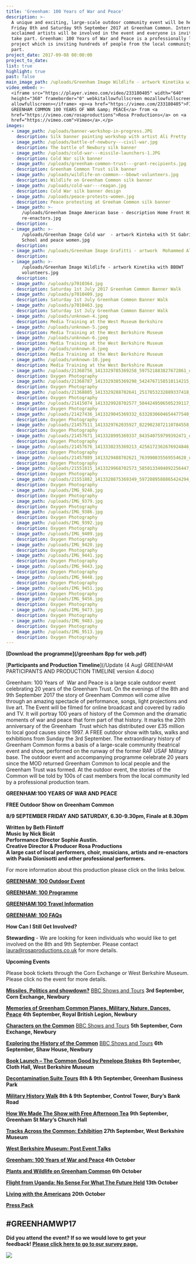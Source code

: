 ```yaml
---
title: 'Greenham: 100 Years of War and Peace'
description: >-
  A unique and exciting, large-scale outdoor community event will be held on
  Friday 8th and Saturday 9th September 2017 at Greenham Common. Internationally
  acclaimed artists will be involved in the event and everyone is invited to
  take part. Greenham: 100 Years of War and Peace is a professionally led event
  project which is inviting hundreds of people from the local community to take
  part.
project_date: 2017-09-08 00:00:00
project_to_date:
list: true
highlight: true
past: false
main_image_path: /uploads/Greenham Image Wildlife - artwork Kinetika with BBOWT volunteers.jpg
video_embed: >-
  <iframe src="https://player.vimeo.com/video/233180405" width="640"
  height="360" frameborder="0" webkitallowfullscreen mozallowfullscreen
  allowfullscreen></iframe> <p><a href="https://vimeo.com/233180405">FINALE OF
  GREENHAM COMMON 100 YEARS OF WAR &amp; PEACE</a> from <a
  href="https://vimeo.com/rosaproductions">Rosa Productions</a> on <a
  href="https://vimeo.com">Vimeo</a>.</p>
images:
  - image_path: /uploads/banner-workshop-in-progress.JPG
    description: Silk banner painting workshop with artist Ali Pretty
  - image_path: /uploads/battle-of-newbury---civil-war.jpg
    description: The battle of Newbury silk banner
  - image_path: /uploads/cold-war---missile-launchers-1.JPG
    description: Cold War silk banner
  - image_path: /uploads/greenham-common-trust---grant-recipients.jpg
    description: Greenham Common Trust silk banner
  - image_path: /uploads/wildlife-on-common---bbowt-volunteers.jpg
    description: Wildlife on Greenham Common silk banner
  - image_path: /uploads/cold-war---reagan.jpg
    description: Cold War silk banner design
  - image_path: /uploads/peace-protests-women.jpg
    description: Peace protesting at Greeham Common silk banner
  - image_path: >-
      /uploads/Greenham Image American base - description Home Front History
      re-enactors.jpg
    description:
  - image_path: >-
      /uploads/Greenham Image Cold war  - artwork Kinteka with St Gabriel's
      School and peace women.jpg
    description:
  - image_path: /uploads/Greenham Image Grafitti - artwork  Mohammed Ali.jpg
    description:
  - image_path: >-
      /uploads/Greenham Image Wildlife - artwork Kinetika with BBOWT
      volunteers.jpg
    description:
  - image_path: /uploads/p7010364.jpg
    description: Saturday 1st July 2017 Greenham Common Banner Walk
  - image_path: /uploads/p7010409.jpg
    description: Saturday 1st July Greenham Common Banner Walk
  - image_path: /uploads/p7010463.jpg
    description: Saturday 1st July Greenham Common Banner Walk
  - image_path: /uploads/unknown-4.jpeg
    description: Media Training at the West Museum Berkshire
  - image_path: /uploads/unknown-5.jpeg
    description: Media Training at the West Berkshire Museum
  - image_path: /uploads/unknown-6.jpeg
    description: Media Training at the West Berkshire Museum
  - image_path: /uploads/unknown-8.jpeg
    description: Media Training at the West Berkshire Museum
  - image_path: /uploads/unknown-10.jpeg
    description: Media Training at the West Berkshire Museum
  - image_path: /uploads/21368756_1413329785369258_597521883827672861_o.jpg
    description: Oxygen Photography
  - image_path: /uploads/21368787_1413329385369298_5424767158510114215_o.jpg
    description: Oxygen Photography
  - image_path: /uploads/21368805_1413329288702641_2517853232889337418_o.jpg
    description: Oxygen Photography
  - image_path: /uploads/21415074_1413329928702577_5044249506505239117_o.jpg
    description: Oxygen Photography
  - image_path: /uploads/21427436_1413329045369332_6332830604654477540_o.jpg
    description: Oxygen Photography
  - image_path: /uploads/21457511_1413329762035927_8229023872110784558_o.jpg
    description: Oxygen Photography
  - image_path: /uploads/21457671_1413328995369337_843540759799392471_o.jpg
    description: Oxygen Photography
  - image_path: /uploads/21457676_1413330235369213_4256172362676924846_o.jpg
    description: Oxygen Photography
  - image_path: /uploads/21457889_1413329488702621_763990835569554628_o.jpg
    description: Oxygen Photography
  - image_path: /uploads/21551815_1413329968702573_5850133404092256447_o.jpg
    description: Oxygen Photography
  - image_path: /uploads/21551882_1413328875369349_5972089588865424294_o.jpg
    description: Oxygen Photography
  - image_path: /uploads/IMG_9248.jpg
    description: Oxygen Photography
  - image_path: /uploads/IMG_9379.jpg
    description: Oxygen Photography
  - image_path: /uploads/IMG_9386.jpg
    description: Oxygen Photography
  - image_path: /uploads/IMG_9392.jpg
    description: Oxygen Photography
  - image_path: /uploads/IMG_9409.jpg
    description: Oxygen Photography
  - image_path: /uploads/IMG_9420.jpg
    description: Oxygen Photography
  - image_path: /uploads/IMG_9441.jpg
    description: Oxygen Photography
  - image_path: /uploads/IMG_9443.jpg
    description: Oxygen Photography
  - image_path: /uploads/IMG_9448.jpg
    description: Oxygen Photography
  - image_path: /uploads/IMG_9451.jpg
    description: Oxygen Photography
  - image_path: /uploads/IMG_9456.jpg
    description: Oxygen Photography
  - image_path: /uploads/IMG_9473.jpg
    description: Oxygen Photography
  - image_path: /uploads/IMG_9483.jpg
    description: Oxygen Photography
  - image_path: /uploads/IMG_9513.jpg
    description: Oxygen Photography
---
```



**[Download the programme](/greenham 8pp for web.pdf)**

[**Participants and Production Timeline**](/Update (4 Aug)  GREENHAM PARTICIPANTS AND PRODUCTION TIMELINE version 4.docx)

Greenham: 100 Years of  War and Peace is a large scale outdoor event celebrating 20 years of the Greenham Trust. On the evenings of the 8th and 9th September 2017 the story of Greenham Common will come alive through an amazing spectacle of performance, songs, light projections and live art. The Event will be filmed for online broadcast and covered by radio and TV. It will portray 100 years of history of the Common and the dramatic moments of war and peace that form part of that history. It marks the 20th anniversary of the Greenham  Trust which has distributed over £35 million to local good causes since 1997. A FREE outdoor show with talks, walks and exhibitions from Sunday the 3rd September. The extraordinary history of Greenham Common forms a basis of a large-scale community theatrical event and show, performed on the runway of the former RAF USAF Military base. The outdoor event and accompanying programme celebrate 20 years since the MOD returned Greenham Common to local people and the Greenham Trust was formed. At the outdoor event, the stories of the Common will be told by 100s of cast members from the local community led by a professional production team.

**GREENHAM:100 YEARS OF WAR AND PEACE**

**FREE Outdoor Show on Greenham Common**

**8/9 SEPTEMBER FRIDAY AND SATURDAY, 6.30-9.30pm, Finale at 8.30pm**

**Written by Beth Flintoff<br>Music by Nick Bicât <br>Performance Director Sophie Austin.<br>Creative Director & Producer Rosa Productions<br>A large cast of local performers, choir, musicians, artists and re-enactors with Paola Dionisotti and other professional performers.**

For more information about this production please click on the links below.

[**GREENHAM: 100 Outdoor Event**](http://www.greenhamtrust.com/greenham-100-year-of-war-and-peace/outdoor-event)

[**GREENHAM: 100 Programme**](http://www.greenhamtrust.com/greenham-100-year-of-war-and-peace/event-info)

[**GREENHAM:100 Travel Information**](http://www.greenhamtrust.com/greenham-100-years-of-war-and-peace/transport)

[**GREENHAM: 100 FAQs**](http://www.greenhamtrust.com/greenham-100-years-of-war-and-peace/faqs)

**How Can I Still Get Involved?**

**Stewarding** - We are looking for keen individuals who would like to get involved on the 8th and 9th September. Please contact [laura@rosaproductions.co.uk](javascript:void(location.href='mailto:'+String.fromCharCode(108,97,117,114,97,64,114,111,115,97,112,114,111,100,117,99,116,105,111,110,115,46,99,111,46,117,107))) for more details.

**Upcoming Events**

Please book tickets through the Corn Exchange or West Berkshire Museum. Please click no the event for more details.

[**Missiles, Politics and showdown?**](https://cornexchangenew.com/event/missiles-politics-and-peace) [BBC Shows and Tours](http://www.bbc.co.uk/showsandtours/shows/date/greenham_missiles) **3rd September, Corn Exchange, Newbury**

**[Memories of Greenham Common Planes, Military, Nature, Dances, Peace](http://www.greenhamtrust.com/greenham-100-year-of-war-and-peace/event-info) 4th September, Royal British Legion, Newbury**

[**Characters on the Common**](https://cornexchangenew.com/event/the-characters-on-the-common) [BBC Shows and Tours](http://www.bbc.co.uk/showsandtours/shows/date/greenham_characters) **5th September, Corn Exchange, Newbury**

[**Exploring the History of the Common**](https://cornexchangenew.com/event/exploring-the-history-of-the-common) [BBC Shows and Tours](http://www.bbc.co.uk/showsandtours/shows/date/greenham_history) **6th September, Shaw House, Newbury**

**[Book Launch – The Common Good by Penelope Stokes](http://www.greenhamtrust.com/greenham-100-years-of-war-and-peace/the-common-good-book) 8th September, Cloth Hall, West Berkshire Museum**

**[Decontamination Suite Tours](https://cornexchangenew.com/event/decontamination-suite-tours) 8th & 9th September, Greenham Business Park**

**[Military History Walk](https://cornexchangenew.com/event/military-history-walk) 8th & 9th September, Control Tower, Bury’s Bank Road**

**[How We Made The Show with Free Afternoon Tea](http://www.greenhamtrust.com/greenham-100-year-of-war-and-peace/event-info) 9th September, Greenham St Mary’s Church Hall**

**[Tracks Across the Common: Exhibition](http://www.greenhamtrust.com/greenham-100-year-of-war-and-peace/event-info) 27th September, West Berkshire Museum**

**[West Berkshire Museum: Post Event Talks](http://www.greenhamtrust.com/greenham-100-year-of-war-and-peace/event-info)**

**[Greenham: 100 Years of War and Peace](http://www.greenhamtrust.com/greenham-100-year-of-war-and-peace/event-info) 4th October**

**[Plants and Wildlife on Greenham Common](http://www.greenhamtrust.com/greenham-100-year-of-war-and-peace/event-info) 6th October**

**[Flight from Uganda: No Sense For What The Future Held](http://www.greenhamtrust.com/greenham-100-year-of-war-and-peace/event-info) 13th October**

**[Living with the Americans](http://www.greenhamtrust.com/greenham-100-year-of-war-and-peace/event-info) 20th October**

[**Press Pack**](http://www.greenhamtrust.com/greenham-100-year-of-war-and-peace/press-pack)

## **#GREENHAMWP17**

**Did you attend the event? If so we would love to get your feedback! [Please click here to go to our survey page.](https://www.surveymonkey.co.uk/r/S5K8TRP)**

![](/uploads/versions/website-logos---x----3402-1309x---.jpg)